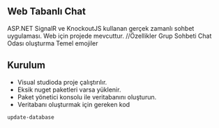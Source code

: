 ## Web Tabanlı Chat 
ASP.NET SignalR ve KnockoutJS kullanan gerçek zamanlı sohbet uygulaması. 
Web için projede mevcuttur.
//Özellikler
Grup Sohbeti
Chat Odası oluşturma
Temel emojiler

## Kurulum
- Visual studioda proje çalıştırılır.
- Eksik nuget paketleri varsa yüklenir.
- Paket yönetici konsolu ile veritabanını oluşturun.
- Veritabanı oluşturmak için gereken kod
```
update-database
```
